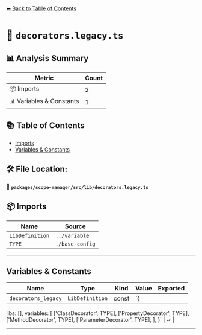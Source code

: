 [⬅️ Back to Table of Contents](../../../../index.md)

# 📄 `decorators.legacy.ts`

## 📊 Analysis Summary

| Metric | Count |
|--------|-------|
| 📦 Imports | 2 |
| 📊 Variables & Constants | 1 |

## 📚 Table of Contents

- [Imports](#imports)
- [Variables & Constants](#variables-constants)

## 🛠️ File Location:
📂 **`packages/scope-manager/src/lib/decorators.legacy.ts`**

## 📦 Imports

| Name | Source |
|------|--------|
| `LibDefinition` | `../variable` |
| `TYPE` | `./base-config` |


---

## Variables & Constants

| Name | Type | Kind | Value | Exported |
|------|------|------|-------|----------|
| `decorators_legacy` | `LibDefinition` | const | `{
  libs: [],
  variables: [
    ['ClassDecorator', TYPE],
    ['PropertyDecorator', TYPE],
    ['MethodDecorator', TYPE],
    ['ParameterDecorator', TYPE],
  ],
}` | ✓ |


---